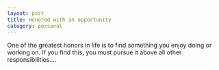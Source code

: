 ```yaml
---
layout: post
title: Honored with an opportunity
category: personal
---
```


One of the greatest honors in life is to find something you enjoy doing or working on. If you find this, you must pursue it above all other responsibilities....